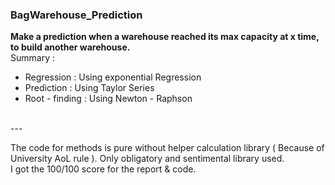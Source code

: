 ### BagWarehouse_Prediction  
**Make a prediction when a warehouse reached its max capacity at x time, to build another warehouse.**
<br/>
Summary :
- Regression : Using exponential Regression
- Prediction : Using Taylor Series
- Root - finding : Using Newton - Raphson
<br/>
---

The code for methods is pure without helper calculation library ( Because of University AoL rule ). Only obligatory and sentimental library used.<br/>
I got the 100/100 score for the report & code. 

